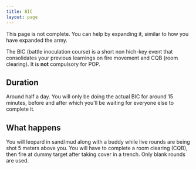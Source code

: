 ```yaml
---
title: BIC
layout: page
---
```


<Alert type='warning'>
This page is not complete. You can help by expanding it, similar to how you have expanded the army.
</Alert>

The BIC (battle inoculation course) is a short non hich-key event that consolidates your previous learnings on fire movement and CQB (room clearing). It is **not** compulsory for POP.

## Duration
Around half a day. You will only be doing the actual BIC for around 15 minutes, before and after which you'll be waiting for everyone else to complete it.

## What happens
You will leopard in sand/mud along with a buddy while live rounds are being shot 5 meters above you. You will have to complete a room clearing (CQB), then fire at dummy target after taking cover in a trench. Only blank rounds are used.

<script>
import Alert from '../../../components/Alert.vue'
export default {
  components: {
    Alert
  }
}
</script>